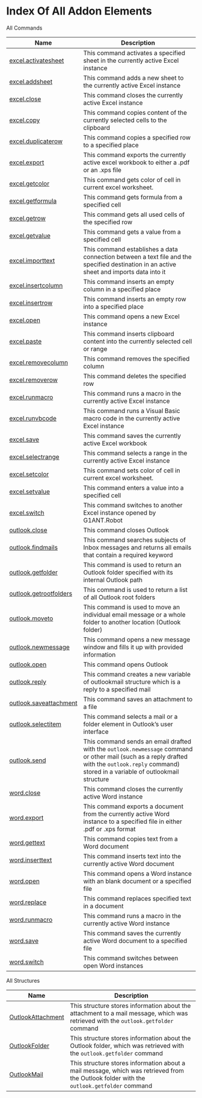 # Index Of All Addon Elements


 All Commands

| Name | Description |
| ---- | ----------- |
| [excel.activatesheet](Commands/ExcelActivateSheetCommand.md) | This command activates a specified sheet in the currently active Excel instance |
| [excel.addsheet](Commands/ExcelAddSheetCommand.md) | This command adds a new sheet to the currently active Excel instance |
| [excel.close](Commands/ExcelCloseCommand.md) | This command closes the currently active Excel instance |
| [excel.copy](Commands/ExcelCopyCommand.md) | This command copies content of the currently selected cells to the clipboard |
| [excel.duplicaterow](Commands/ExcelDuplicateRowCommand.md) | This command copies a specified row to a specified place |
| [excel.export](Commands/ExcelExportCommand.md) | This command exports the currently active excel workbook to either a .pdf or an .xps file |
| [excel.getcolor](Commands/ExcelGetColorCommand.md) | This command gets color of cell in current excel worksheet. |
| [excel.getformula](Commands/ExcelGetFormulaCommand.md) | This command gets formula from a specified cell |
| [excel.getrow](Commands/ExcelGetRowCommand.md) | This command gets all used cells of the specified row |
| [excel.getvalue](Commands/ExcelGetValueCommand.md) | This command gets a value from a specified cell |
| [excel.importtext](Commands/ExcelImportTextCommand.md) | This command establishes a data connection between a text file and the specified destination in an active sheet and imports data into it |
| [excel.insertcolumn](Commands/ExcelInsertColumnCommand.md) | This command inserts an empty column in a specified place |
| [excel.insertrow](Commands/ExcelInsertRowCommand.md) | This command inserts an empty row into a specified place |
| [excel.open](Commands/ExcelOpenCommand.md) | This command opens a new Excel instance |
| [excel.paste](Commands/ExcelPasteCommand.md) | This command inserts clipboard content into the currently selected cell or range |
| [excel.removecolumn](Commands/ExcelRemoveColumnCommand.md) | This command removes the specified column |
| [excel.removerow](Commands/ExcelRemoveRowCommand.md) | This command deletes the specified row |
| [excel.runmacro](Commands/ExcelRunMacroCommand.md) | This command runs a macro in the currently active Excel instance |
| [excel.runvbcode](Commands/ExcelRunVBCodeCommand.md) | This command runs a Visual Basic macro code in the currently active Excel instance |
| [excel.save](Commands/ExcelSaveCommand.md) | This command saves the currently active Excel workbook |
| [excel.selectrange](Commands/ExcelSelectRangeCommand.md) | This command selects a range in the currently active Excel instance |
| [excel.setcolor](Commands/ExcelSetColorCommand.md) | This command sets color of cell in current excel worksheet. |
| [excel.setvalue](Commands/ExcelSetValueCommand.md) | This command enters a value into a specified cell |
| [excel.switch](Commands/ExcelSwitchCommand.md) | This command switches to another Excel instance opened by G1ANT.Robot |
| [outlook.close](Commands/OutlookCloseCommand.md) | This command closes Outlook |
| [outlook.findmails](Commands/OutlookFindMailsCommand.md) | This command searches subjects of Inbox messages and returns all emails that contain a required keyword |
| [outlook.getfolder](Commands/OutlookGetFolderCommand.md) | This command is used to return an Outlook folder specified with its internal Outlook path |
| [outlook.getrootfolders](Commands/OutlookGetRootFoldersCommand.md) | This command is used to return a list of all Outlook root folders |
| [outlook.moveto](Commands/OutlookMoveToCommand.md) | This command is used to move an individual email message or a whole folder to another location (Outlook folder) |
| [outlook.newmessage](Commands/OutlookNewMessageCommand.md) | This command opens a new message window and fills it up with provided information |
| [outlook.open](Commands/OutlookOpenCommand.md) | This command opens Outlook |
| [outlook.reply](Commands/OutlookReplyCommand.md) | This command creates a new variable of outlookmail structure which is a reply to a specified mail |
| [outlook.saveattachment](Commands/OutlookSaveAttachmentCommand.md) | This command saves an attachment to a file |
| [outlook.selectitem](Commands/OutlookSelectItemCommand.md) | This command selects a mail or a folder element in Outlook’s user interface |
| [outlook.send](Commands/OutlookSendCommand.md) | This command sends an email drafted with the `outlook.newmessage` command or other mail (such as a reply drafted with the `outlook.reply` command) stored in a variable of outlookmail structure |
| [word.close](Commands/WordCloseCommand.md) | This command closes the currently active Word instance |
| [word.export](Commands/WordExportCommand.md) | This command exports a document from the currently active Word instance to a specified file in either .pdf or .xps format |
| [word.gettext](Commands/WordGetTextCommand.md) | This command copies text from a Word document |
| [word.inserttext](Commands/WordInsertTextCommand.md) | This command inserts text into the currently active Word document |
| [word.open](Commands/WordOpenCommand.md) | This command opens a Word instance with an blank document or a specified file |
| [word.replace](Commands/WordReplaceCommand.md) | This command replaces specified text in a document |
| [word.runmacro](Commands/WordRunMacroCommand.md) | This command runs a macro in the currently active Word instance |
| [word.save](Commands/WordSaveCommand.md) | This command saves the currently active Word document to a specified file |
| [word.switch](Commands/WordSwitchCommand.md) | This command switches between open Word instances |

 All Structures

| Name | Description |
| ---- | ----------- |
| [OutlookAttachment](Structures/OutlookAttachmentStructure.md) | This structure stores information about the attachment to a mail message, which was retrieved with the `outlook.getfolder` command |
| [OutlookFolder](Structures/OutlookFolderStructure.md) | This structure stores information about the Outlook folder, which was retrieved with the `outlook.getfolder` command |
| [OutlookMail](Structures/OutlookMailStructure.md) | This structure stores information about a mail message, which was retrieved from the Outlook folder with the `outlook.getfolder` command |
